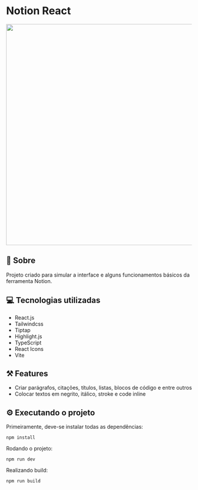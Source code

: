 # Notion React

<img src="https://github.com/oliver-zyn/notion-react/assets/89222905/8c95def4-7902-4650-bd3f-e785590268ee" width="600" />

## 📖 Sobre

Projeto criado para simular a interface e alguns funcionamentos básicos da ferramenta Notion.

## 💻 Tecnologias utilizadas

- React.js
- Tailwindcss
- Tiptap
- Highlight.js
- TypeScript
- React Icons
- Vite

## ⚒️ Features

- Criar parágrafos, citações, títulos, listas, blocos de código e entre outros
- Colocar textos em negrito, itálico, stroke e code inline

## ⚙️ Executando o projeto

Primeiramente, deve-se instalar todas as dependências:
```
npm install
```

Rodando o projeto:
```
npm run dev
```
Realizando build:
```
npm run build
```
